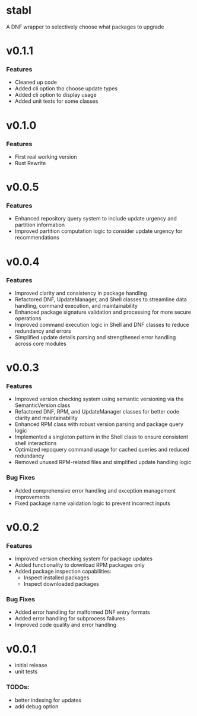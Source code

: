 # stabl
A DNF wrapper to selectively choose what packages to upgrade

# v0.1.1
### Features
- Cleaned up code
- Added cli option tho choose update types
- Added cli option to display usage
- Added unit tests for some classes

# v0.1.0
### Features
- First real working version
- Rust Rewrite

# v0.0.5
### Features
- Enhanced repository query system to include update urgency and partition information
- Improved partition computation logic to consider update urgency for recommendations

# v0.0.4
### Features
- Improved clarity and consistency in package handling
- Refactored DNF, UpdateManager, and Shell classes to streamline data handling, command execution, and maintainability
- Enhanced package signature validation and processing for more secure operations
- Improved command execution logic in Shell and DNF classes to reduce redundancy and errors
- Simplified update details parsing and strengthened error handling across core modules

# v0.0.3
### Features
- Improved version checking system using semantic versioning via the SemanticVersion class
- Refactored DNF, RPM, and UpdateManager classes for better code clarity and maintainability
- Enhanced RPM class with robust version parsing and package query logic
- Implemented a singleton pattern in the Shell class to ensure consistent shell interactions
- Optimized repoquery command usage for cached queries and reduced redundancy
- Removed unused RPM-related files and simplified update handling logic

### Bug Fixes
- Added comprehensive error handling and exception management improvements
- Fixed package name validation logic to prevent incorrect inputs

# v0.0.2
### Features
- Improved version checking system for package updates
- Added functionality to download RPM packages only
- Added package inspection capabilities:
  - Inspect installed packages
  - Inspect downloaded packages

### Bug Fixes
- Added error handling for malformed DNF entry formats
- Added error handling for subprocess failures
- Improved code quality and error handling

# v0.0.1
- initial release
- unit tests

### TODOs:

- better indexing for updates
- add debug option